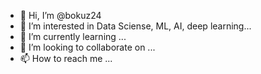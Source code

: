 - 👋 Hi, I’m @bokuz24
- 👀 I’m interested in Data Sciense, ML, AI, deep learning...
- 🌱 I’m currently learning ...
- 💞️ I’m looking to collaborate on ...
- 📫 How to reach me ...

<!---
bokuz24/bokuz24 is a ✨ special ✨ repository because its `README.md` (this file) appears on your GitHub profile.
You can click the Preview link to take a look at your changes.
--->
